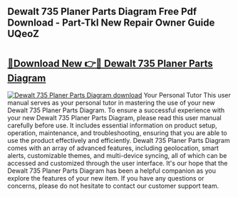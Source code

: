 ## Dewalt 735 Planer Parts Diagram Free Pdf Download - Part-TkI New Repair Owner Guide UQeoZ

# <h2><a href="http://dfre9i5.blite.top/?on=Dewalt+735+Planer+Parts+Diagram">🔗Download New 👉🔴 Dewalt 735 Planer Parts Diagram</a></h2>

[![Dewalt 735 Planer Parts Diagram download](https://i.imgur.com/lujVjoI.png)](http://dfre9i5.blite.top/?on=Dewalt+735+Planer+Parts+Diagram)
Your Personal Tutor This user manual serves as your personal tutor in mastering the use of your new Dewalt 735 Planer Parts Diagram. To ensure a successful experience with your new Dewalt 735 Planer Parts Diagram, please read this user manual carefully before use. It includes essential information on product setup, operation, maintenance, and troubleshooting, ensuring that you are able to use the product effectively and efficiently. Dewalt 735 Planer Parts Diagram comes with an array of advanced features, including geolocation, smart alerts, customizable themes, and multi-device syncing, all of which can be accessed and customized through the user interface. It's our hope that the Dewalt 735 Planer Parts Diagram has been a helpful companion as you explore the features of your new item. If you have any questions or concerns, please do not hesitate to contact our customer support team.
